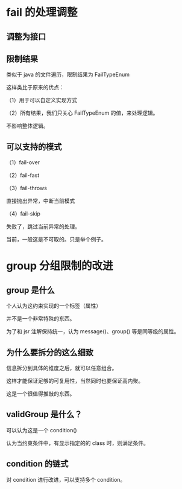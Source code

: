 # fail 的处理调整

## 调整为接口

## 限制结果

类似于 java 的文件遍历，限制结果为 FailTypeEnum

这样类比于原来的优点：

（1）用于可以自定义实现方式

（2）所有结果，我们只关心 FailTypeEnum 的值，来处理逻辑。

不影响整体逻辑。

## 可以支持的模式

（1）fail-over

（2）fail-fast

（3）fail-throws

直接抛出异常，中断当前模式

（4）fail-skip

失败了，跳过当前异常的处理。

当前，一般这是不可取的。只是举个例子。

# group 分组限制的改进

## group 是什么

个人认为这约束实现的一个标签（属性）

并不是一个非常特殊的东西。

为了和 jsr 注解保持统一，认为 message()、group() 等是同等级的属性。

## 为什么要拆分的这么细致

信息拆分到具体的维度之后，就可以任意组合。

这样才能保证足够的可复用性，当然同时也要保证高内聚。

这是一个很值得推敲的东西。

## validGroup 是什么？

可以认为这是一个 condition()

认为当约束条件中，有显示指定的的 class 时，则满足条件。

## condition 的链式

对 condition 进行改进，可以支持多个 condition。

